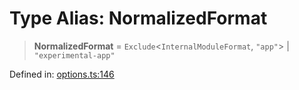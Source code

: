 # Type Alias: NormalizedFormat

> **NormalizedFormat** = `Exclude`\<`InternalModuleFormat`, `"app"`\> \| `"experimental-app"`

Defined in: [options.ts:146](https://github.com/Gugustinette/tsdown/blob/f3ece1a939da53ee9f099a58973bc20786f77167/src/options.ts#L146)
